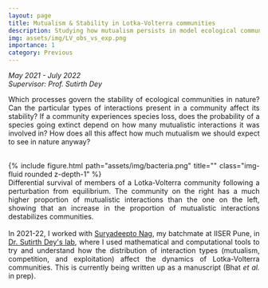 ```yaml
---
layout: page
title: Mutualism & Stability in Lotka-Volterra communities
description: Studying how mutualism persists in model ecological communities
img: assets/img/LV_obs_vs_exp.png
importance: 1
category: Previous
---
```


<i> May 2021 - July 2022 <br>
Supervisor: Prof. Sutirth Dey </i>

<div style="text-align: justify">

Which processes govern the stability of ecological communities in nature? Can the particular types of interactions present in a community affect its stability? If a community experiences species loss, does the probability of a species going extinct depend on how many mutualistic interactions it was involved in? How does all this affect how much mutualism we should expect to see in nature anyway?<br>
<br>
<div class="row">
    <div class="col-sm mt-3 mt-md-0">
        {% include figure.html path="assets/img/bacteria.png" title="" class="img-fluid rounded z-depth-1" %}
    </div>
</div>
<div class="caption">
Differential survival of members of a Lotka-Volterra community following a perturbation from equilibrium. The community on the right has a much higher proportion of mutualistic interactions than the one on the left, showing that an increase in the proportion of mutualistic interactions destabilizes communities.
</div>
<br>
In 2021-22, I worked with <a href = 'https://scholar.google.co.in/citations?user=Xx2YilYAAAAJ&hl=en'>Suryadeepto Nag</a>, my batchmate at IISER Pune, in <a href = "https://sites.google.com/a/acads.iiserpune.ac.in/sdlab/pbl-iiser-p">Dr. Sutirth Dey's lab</a>, where I used mathematical and computational tools to try and understand how the distribution of interaction types (mutualism, competition, and exploitation) affect the dynamics of Lotka-Volterra communities. This is currently being written up as a manuscript (Bhat <i>et al.</i> in prep).

</div>

